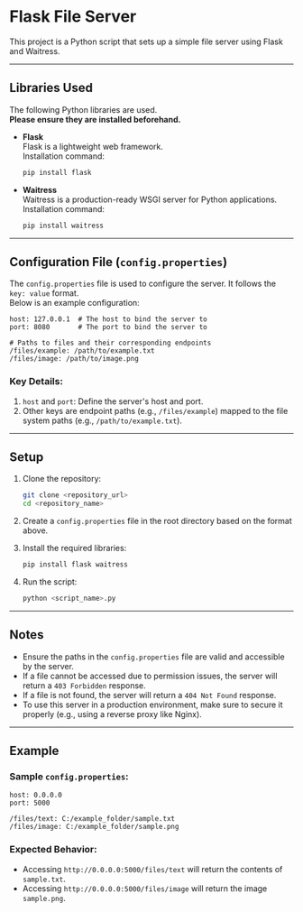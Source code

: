 # Flask File Server

This project is a Python script that sets up a simple file server using Flask and Waitress.

---

## Libraries Used

The following Python libraries are used.  
**Please ensure they are installed beforehand.**

- **Flask**  
  Flask is a lightweight web framework.  
  Installation command:  
  ```bash
  pip install flask
  ```
  
- **Waitress**  
  Waitress is a production-ready WSGI server for Python applications.  
  Installation command:  
  ```bash
  pip install waitress
  ```

---

## Configuration File (`config.properties`)

The `config.properties` file is used to configure the server. It follows the `key: value` format.  
Below is an example configuration:

```properties
host: 127.0.0.1  # The host to bind the server to
port: 8080       # The port to bind the server to

# Paths to files and their corresponding endpoints
/files/example: /path/to/example.txt
/files/image: /path/to/image.png
```

### Key Details:
1. `host` and `port`: Define the server's host and port.
2. Other keys are endpoint paths (e.g., `/files/example`) mapped to the file system paths (e.g., `/path/to/example.txt`).

---

## Setup

1. Clone the repository:
   ```bash
   git clone <repository_url>
   cd <repository_name>
   ```

2. Create a `config.properties` file in the root directory based on the format above.

3. Install the required libraries:
   ```bash
   pip install flask waitress
   ```

4. Run the script:
   ```bash
   python <script_name>.py
   ```

---

## Notes

- Ensure the paths in the `config.properties` file are valid and accessible by the server.
- If a file cannot be accessed due to permission issues, the server will return a `403 Forbidden` response.
- If a file is not found, the server will return a `404 Not Found` response.
- To use this server in a production environment, make sure to secure it properly (e.g., using a reverse proxy like Nginx).

---

## Example

### Sample `config.properties`:
```properties
host: 0.0.0.0
port: 5000

/files/text: C:/example_folder/sample.txt
/files/image: C:/example_folder/sample.png
```

### Expected Behavior:
- Accessing `http://0.0.0.0:5000/files/text` will return the contents of `sample.txt`.
- Accessing `http://0.0.0.0:5000/files/image` will return the image `sample.png`.
